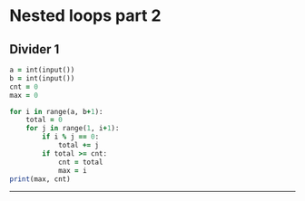 Nested loops part 2
==================
Divider 1
------
````ruby
a = int(input())
b = int(input())
cnt = 0
max = 0

for i in range(a, b+1):
    total = 0
    for j in range(1, i+1):
        if i % j == 0:
            total += j
        if total >= cnt:
            cnt = total
            max = i
print(max, cnt)
````
-----
